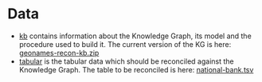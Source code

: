 # Data

* [kb](kb) contains information about the Knowledge Graph, its model and the procedure used to build it. The current version of the KG is here: [geonames-recon-kb.zip](https://drive.google.com/file/d/1Gcri0bCuLFzM89q2eNnPM3891no9QwCa/view?usp=drive_link)  
* [tabular](tabular) is the tabular data which should be reconciled against the Knowledge Graph. The table to be reconciled is here: [national-bank.tsv](tabular/national-bank.tsv)